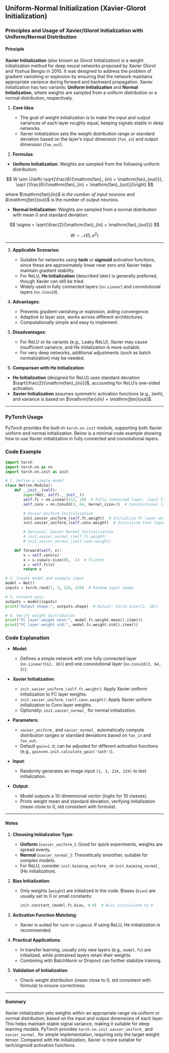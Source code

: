 
## Uniform-Normal Initialization (Xavier-Glorot Initialization)

### Principles and Usage of Xavier/Glorot Initialization with Uniform/Normal Distribution

#### **Principle**

**Xavier Initialization** (also known as Glorot Initialization) is a weight initialization method for deep neural networks proposed by Xavier Glorot and Yoshua Bengio in 2010. It was designed to address the problem of gradient vanishing or explosion by ensuring that the network maintains appropriate variance during forward and backward propagation. Xavier initialization has two variants: **Uniform Initialization** and **Normal Initialization**, where weights are sampled from a uniform distribution or a normal distribution, respectively.

1. **Core Idea**:

   * The goal of weight initialization is to make the input and output variances of each layer roughly equal, keeping signals stable in deep networks.
   * Xavier initialization sets the weight distribution range or standard deviation based on the layer’s input dimension (`fan_in`) and output dimension (`fan_out`).

2. **Formulas**:

* **Uniform Initialization**: Weights are sampled from the following uniform distribution:

$$
W \sim U\left(-\sqrt{\frac{6}{\mathrm{fan}_ {in} + \mathrm{fan}_{out}}},  \sqrt {\frac{6}{\mathrm{fan}_{in} + \mathrm{fan}_{out}}}\right)
$$

where \$\mathrm{fan}*{in}\$ is the number of input neurons and \$\mathrm{fan}*{out}\$ is the number of output neurons.

* **Normal Initialization**: Weights are sampled from a normal distribution with mean 0 and standard deviation:

$$
\sigma = \sqrt{\frac{2}{\mathrm{fan}_{in} + \mathrm{fan}_{out}}}
$$

$$
W \sim \mathcal{N}(0, \sigma^2)
$$

---

3. **Applicable Scenarios**:

   * Suitable for networks using **tanh** or **sigmoid** activation functions, since these are approximately linear near zero and Xavier helps maintain gradient stability.
   * For ReLU, **He Initialization** (described later) is generally preferred, though Xavier can still be tried.
   * Widely used in fully connected layers (`nn.Linear`) and convolutional layers (`nn.Conv2d`).

4. **Advantages**:

   * Prevents gradient vanishing or explosion, aiding convergence.
   * Adaptive to layer size, works across different architectures.
   * Computationally simple and easy to implement.

5. **Disadvantages**:

   * For ReLU or its variants (e.g., Leaky ReLU), Xavier may cause insufficient variance, and He initialization is more suitable.
   * For very deep networks, additional adjustments (such as batch normalization) may be needed.

6. **Comparison with He Initialization**:

* **He Initialization** (designed for ReLU) uses standard deviation \$\sqrt{\frac{2}{\mathrm{fan}\_{in}}}\$, accounting for ReLU’s one-sided activation.
* **Xavier Initialization** assumes symmetric activation functions (e.g., tanh), and variance is based on \$\mathrm{fan}*{in} + \mathrm{fan}*{out}\$.

---

### PyTorch Usage

PyTorch provides the built-in `torch.nn.init` module, supporting both Xavier uniform and normal initialization. Below is a minimal code example showing how to use Xavier initialization in fully connected and convolutional layers.

### Code Example

```python
import torch
import torch.nn as nn
import torch.nn.init as init

# 1. Define a simple model
class Net(nn.Module):
    def __init__(self):
        super(Net, self).__init__()
        self.fc = nn.Linear(512, 10)  # Fully connected layer, input 512, output 10
        self.conv = nn.Conv2d(3, 64, kernel_size=3)  # Convolutional layer, input 3 channels, output 64 channels

        # Xavier Uniform Initialization
        init.xavier_uniform_(self.fc.weight)  # Initialize FC layer weights
        init.xavier_uniform_(self.conv.weight)  # Initialize Conv layer weights

        # Optional: Xavier Normal Initialization
        # init.xavier_normal_(self.fc.weight)
        # init.xavier_normal_(self.conv.weight)

    def forward(self, x):
        x = self.conv(x)
        x = x.view(x.size(0), -1)  # Flatten
        x = self.fc(x)
        return x

# 2. Create model and example input
model = Net()
inputs = torch.rand(1, 3, 224, 224)  # Random input image

# 3. Forward pass
outputs = model(inputs)
print("Output shape:", outputs.shape)  # Output: torch.Size([1, 10])

# 4. Verify weight distribution
print("FC layer weight mean:", model.fc.weight.mean().item())
print("FC layer weight std:", model.fc.weight.std().item())
```


### Code Explanation

* **Model**:

  * Defines a simple network with one fully connected layer (`nn.Linear(512, 10)`) and one convolutional layer (`nn.Conv2d(3, 64, 3)`).
* **Xavier Initialization**:

  * `init.xavier_uniform_(self.fc.weight)`: Apply Xavier uniform initialization to FC layer weights.
  * `init.xavier_uniform_(self.conv.weight)`: Apply Xavier uniform initialization to Conv layer weights.
  * Optionally: `init.xavier_normal_` for normal initialization.
* **Parameters**:

  * `xavier_uniform_` and `xavier_normal_` automatically compute distribution ranges or standard deviations based on `fan_in` and `fan_out`.
  * Default `gain=1.0`; can be adjusted for different activation functions (e.g., `gain=nn.init.calculate_gain('tanh')`).
* **Input**:

  * Randomly generates an image input `(1, 3, 224, 224)` to test initialization.
* **Output**:

  * Model outputs a 10-dimensional vector (logits for 10 classes).
  * Prints weight mean and standard deviation, verifying initialization (mean close to 0, std consistent with formula).

---

#### **Notes**

1. **Choosing Initialization Type**:

   * **Uniform** (`xavier_uniform_`): Good for quick experiments, weights are spread evenly.
   * **Normal** (`xavier_normal_`): Theoretically smoother, suitable for complex models.
   * For ReLU, consider `init.kaiming_uniform_` or `init.kaiming_normal_` (He initialization).
2. **Bias Initialization**:

   * Only weights (`weight`) are initialized in the code. Biases (`bias`) are usually set to 0 or small constants:

     ```python
     init.constant_(model.fc.bias, 0.0)  # Bias initialized to 0
     ```
3. **Activation Function Matching**:

   * Xavier is suited for `tanh` or `sigmoid`. If using ReLU, He initialization is recommended.
4. **Practical Applications**:

   * In transfer learning, usually only new layers (e.g., `model.fc`) are initialized, while pretrained layers retain their weights.
   * Combining with BatchNorm or Dropout can further stabilize training.
5. **Validation of Initialization**:

   * Check weight distribution (mean close to 0, std consistent with formula) to ensure correctness.

---

#### **Summary**

Xavier initialization sets weights within an appropriate range via uniform or normal distribution, based on the input and output dimensions of each layer. This helps maintain stable signal variance, making it suitable for deep learning models. PyTorch provides `torch.nn.init.xavier_uniform_` and `xavier_normal_` for simple implementation, requiring only the target weight tensor. Compared with He initialization, Xavier is more suitable for tanh/sigmoid activation functions.

